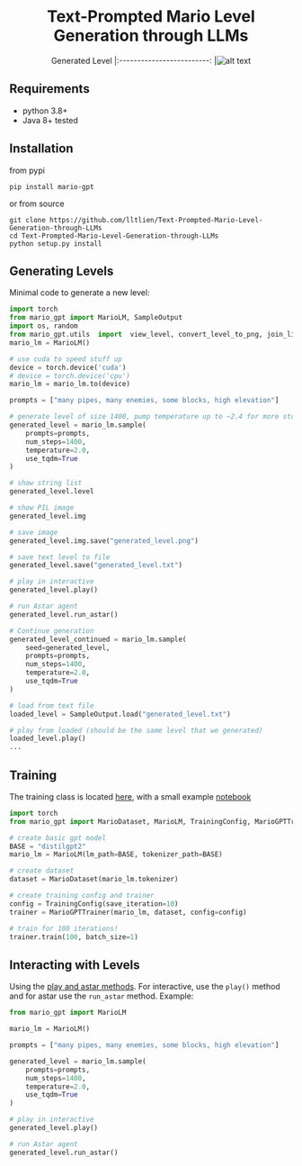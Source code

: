 <div align="center">    

# Text-Prompted Mario Level Generation through LLMs
Generated Level
|:-------------------------:
|![alt text](static/timelapse_0.gif)

</div>

Requirements
----
- python 3.8+
- Java 8+ tested

Installation
---------------
from pypi
```
pip install mario-gpt
```

or from source
```
git clone https://github.com/lltlien/Text-Prompted-Mario-Level-Generation-through-LLMs
cd Text-Prompted-Mario-Level-Generation-through-LLMs
python setup.py install
```
Generating Levels
-------------
Minimal code to generate a new level:
```python
import torch
from mario_gpt import MarioLM, SampleOutput
import os, random
from mario_gpt.utils  import  view_level, convert_level_to_png, join_list_of_list, characterize
mario_lm = MarioLM()

# use cuda to speed stuff up
device = torch.device('cuda')
# device = torch.device('cpu')
mario_lm = mario_lm.to(device)

prompts = ["many pipes, many enemies, some blocks, high elevation"]

# generate level of size 1400, pump temperature up to ~2.4 for more stochastic but playable levels
generated_level = mario_lm.sample(
    prompts=prompts,
    num_steps=1400,
    temperature=2.0,
    use_tqdm=True
)

# show string list
generated_level.level

# show PIL image
generated_level.img

# save image
generated_level.img.save("generated_level.png")

# save text level to file
generated_level.save("generated_level.txt")

# play in interactive
generated_level.play()

# run Astar agent
generated_level.run_astar()

# Continue generation
generated_level_continued = mario_lm.sample(
    seed=generated_level,
    prompts=prompts,
    num_steps=1400,
    temperature=2.0,
    use_tqdm=True
)

# load from text file
loaded_level = SampleOutput.load("generated_level.txt")

# play from loaded (should be the same level that we generated)
loaded_level.play()
...
```
Training
-------------
The training class is located [here](mario_gpt/trainer.py), with a small example [notebook](notebooks/Train.ipynb)

```python
import torch
from mario_gpt import MarioDataset, MarioLM, TrainingConfig, MarioGPTTrainer

# create basic gpt model
BASE = "distilgpt2"
mario_lm = MarioLM(lm_path=BASE, tokenizer_path=BASE)

# create dataset
dataset = MarioDataset(mario_lm.tokenizer)

# create training config and trainer
config = TrainingConfig(save_iteration=10)
trainer = MarioGPTTrainer(mario_lm, dataset, config=config)

# train for 100 iterations!
trainer.train(100, batch_size=1)
```

Interacting with Levels
-------------

Using the [play and astar methods](mario_gpt/simulator/simulator.py). For interactive, use the `play()` method and for astar use the `run_astar` method. Example:

```python
from mario_gpt import MarioLM

mario_lm = MarioLM()

prompts = ["many pipes, many enemies, some blocks, high elevation"]

generated_level = mario_lm.sample(
    prompts=prompts,
    num_steps=1400,
    temperature=2.0,
    use_tqdm=True
)

# play in interactive
generated_level.play()

# run Astar agent
generated_level.run_astar()
```
